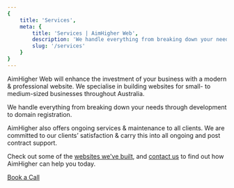```yaml
---
{
	title: 'Services',
	meta: {
		title: 'Services | AimHigher Web',
		description: 'We handle everything from breaking down your needs through development to domain registration.',
		slug: '/services'
	}
}
---
```


AimHigher Web will enhance the investment of your business with a modern & professional website. We specialise in building websites for small- to medium-sized businesses throughout Australia.

We handle everything from breaking down your needs through development to domain registration.

AimHigher also offers ongoing services & maintenance to all clients. We are committed to our clients’ satisfaction & carry this into all ongoing and post contract support.

Check out some of the [websites we've built](/portfolio), and [contact us](/contact) to find out how AimHigher can help you today.


<a class="cta" href="https://savvycal.com/amyskapers/book-a-call" target="_blank">Book a Call</a>